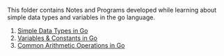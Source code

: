 This folder contains Notes and Programs developed while learning about simple data types and variables in the go language. 
1. [Simple Data Types in Go](./simple-data-types.md)
2. [Variables & Constants in Go](./variables.md)
3. [Common Arithmetic Operations in Go](./common-arithmetic.md)
